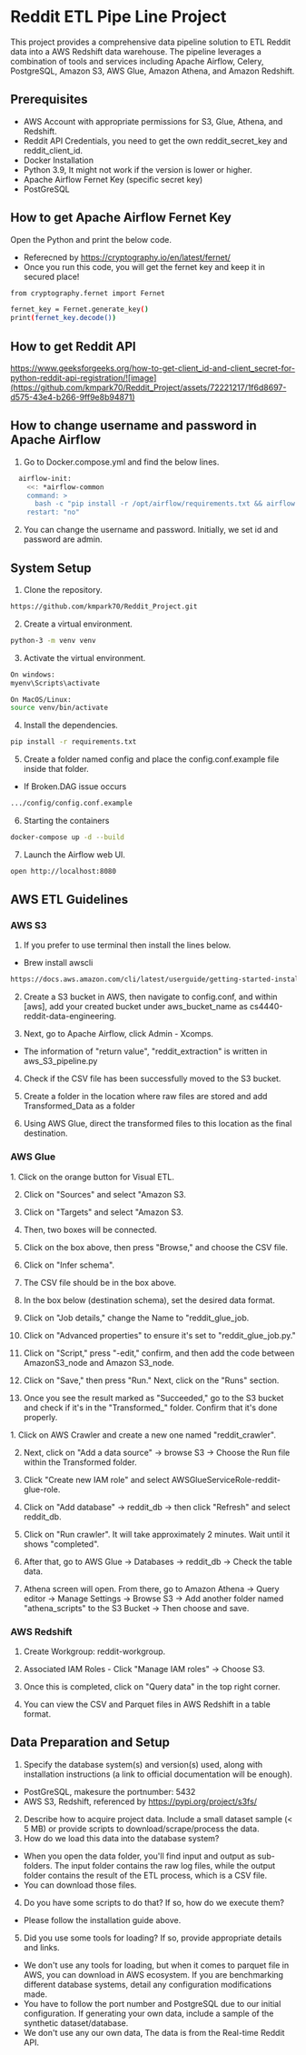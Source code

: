 # Reddit ETL Pipe Line Project

This project provides a comprehensive data pipeline solution to ETL Reddit data into a AWS Redshift data warehouse. The pipeline leverages a combination of tools and services including Apache Airflow, Celery, PostgreSQL, Amazon S3, AWS Glue, Amazon Athena, and Amazon Redshift.

## Prerequisites
- AWS Account with appropriate permissions for S3, Glue, Athena, and Redshift.
- Reddit API Credentials, you need to get the own reddit_secret_key and reddit_client_id.
- Docker Installation
- Python 3.9, It might not work if the version is lower or higher.
- Apache Airflow Fernet Key (specific secret key)
- PostGreSQL

## How to get Apache Airflow Fernet Key
Open the Python and print the below code.
- Referecned by https://cryptography.io/en/latest/fernet/
- Once you run this code, you will get the fernet key and keep it in secured place!
```bash
from cryptography.fernet import Fernet

fernet_key = Fernet.generate_key()
print(fernet_key.decode())
```

## How to get Reddit API
https://www.geeksforgeeks.org/how-to-get-client_id-and-client_secret-for-python-reddit-api-registration/![image](https://github.com/kmpark70/Reddit_Project/assets/72221217/1f6d8697-d575-43e4-b266-9ff9e8b94871)

## How to change username and password in Apache Airflow
1. Go to Docker.compose.yml and find the below lines.
```bash
  airflow-init:
    <<: *airflow-common
    command: >
      bash -c "pip install -r /opt/airflow/requirements.txt && airflow db init && airflow db upgrade && airflow users create --username admin --firstname admin --lastname admin --role Admin --email airflow@airflow.com --password admin"
    restart: "no"
```
2. You can change the username and password. Initially, we set id and password are admin.

## System Setup
1. Clone the repository.
```bash
https://github.com/kmpark70/Reddit_Project.git
```
2. Create a virtual environment.
```bash
python-3 -m venv venv
```
3. Activate the virtual environment.
```bash
On windows:
myenv\Scripts\activate
```
```bash
On MacOS/Linux:
source venv/bin/activate
```
4. Install the dependencies.
```bash
pip install -r requirements.txt
```
5. Create a folder named config and place the config.conf.example file inside that folder.
- If Broken.DAG issue occurs
```bash
.../config/config.conf.example
```
6. Starting the containers
```bash
docker-compose up -d --build
```
7. Launch the Airflow web UI.
```bash
open http://localhost:8080
```
## AWS ETL Guidelines
### AWS S3
1. If you prefer to use terminal then install the lines below.
- Brew install awscli
```bash
https://docs.aws.amazon.com/cli/latest/userguide/getting-started-install.html
```
2. Create a S3 bucket in AWS, then navigate to config.conf, and within [aws], add your created bucket under aws_bucket_name as cs4440-reddit-data-engineering.
   
3. Next, go to Apache Airflow, click Admin - Xcomps.
- The information of "return value", "reddit_extraction" is written in aws_S3_pipeline.py
  
4. Check if the CSV file has been successfully moved to the S3 bucket.
   
5. Create a folder in the location where raw files are stored and add Transformed_Data as a folder
6. Using AWS Glue, direct the transformed files to this location as the final destination.

### AWS Glue
<Part1>
1. Click on the orange button for Visual ETL.
  
2. Click on "Sources" and select "Amazon S3.
   
3. Click on "Targets" and select "Amazon S3.
   
4. Then, two boxes will be connected.
   
5. Click on the box above, then press "Browse," and choose the CSV file.
   
6. Click on "Infer schema".
   
7. The CSV file should be in the box above.
    
8. In the box below (destination schema), set the desired data format.
    
9. Click on "Job details," change the Name to "reddit_glue_job.
    
10. Click on "Advanced properties" to ensure it's set to "reddit_glue_job.py."
    
11. Click on "Script," press "-edit," confirm, and then add the code between AmazonS3_node and Amazon S3_node.
    
12. Click on "Save," then press "Run." Next, click on the "Runs" section.
    
13. Once you see the result marked as "Succeeded," go to the S3 bucket and check if it's in the "Transformed_" folder. Confirm that it's done properly.

<Part2>
1. Click on AWS Crawler and create a new one named "reddit_crawler". 
  
2. Next, click on "Add a data source" -> browse S3 -> Choose the Run file within the Transformed folder.
   
3. Click "Create new IAM role" and select AWSGlueServiceRole-reddit-glue-role.
 
4. Click on "Add database" -> reddit_db -> then click "Refresh" and select reddit_db.
 
5. Click on "Run crawler". It will take approximately 2 minutes. Wait until it shows "completed".
   
6. After that, go to AWS Glue -> Databases -> reddit_db -> Check the table data.
 
7. Athena screen will open. From there, go to Amazon Athena -> Query editor -> Manage Settings -> Browse S3 -> Add another folder named "athena_scripts" to the S3 Bucket -> Then choose and save.

### AWS Redshift
1. Create Workgroup: reddit-workgroup.
   
2. Associated IAM Roles - Click "Manage IAM roles" -> Choose S3.
  
3. Once this is completed, click on "Query data" in the top right corner.
   
4. You can view the CSV and Parquet files in AWS Redshift in a table format.

## Data Preparation and Setup
1. Specify the database system(s) and version(s) used, along with installation instructions (a link to official documentation will be enough).
- PostGreSQL, makesure the portnumber: 5432
- AWS S3, Redshift, referenced by https://pypi.org/project/s3fs/
2. Describe how to acquire project data. Include a small dataset sample (< 5 MB) or provide scripts to download/scrape/process the data.
3. How do we load this data into the database system?
- When you open the data folder, you'll find input and output as sub-folders. The input folder contains the raw log files, while the output folder contains the result of the ETL process, which is a CSV file.
- You can download those files.
4. Do you have some scripts to do that? If so, how do we execute them?
- Please follow the installation guide above.
5. Did you use some tools for loading? If so, provide appropriate details and links.
- We don't use any tools for loading, but when it comes to parquet file in AWS, you can download in AWS ecosystem.
If you are benchmarking different database systems, detail any configuration modifications made.
- You have to follow the port number and PostgreSQL due to our initial configuration.
If generating your own data, include a sample of the synthetic dataset/database.
- We don't use any our own data, The data is from the Real-time Reddit API.
